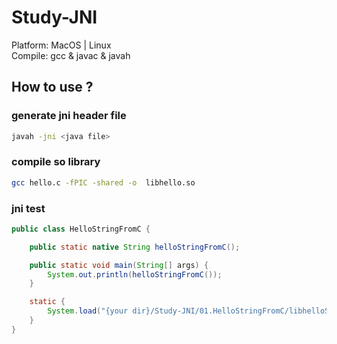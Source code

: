 # Study-JNI

Platform: MacOS | Linux     
Compile: gcc & javac & javah

## How to use ?

### generate jni header file

```bash
javah -jni <java file>
```

### compile so library

```bash
gcc hello.c -fPIC -shared -o  libhello.so
```

### jni test

```java
public class HelloStringFromC {

    public static native String helloStringFromC();

    public static void main(String[] args) {
        System.out.println(helloStringFromC());
    }

    static {
        System.load("{your dir}/Study-JNI/01.HelloStringFromC/libhelloString.so");
    }
}
```

